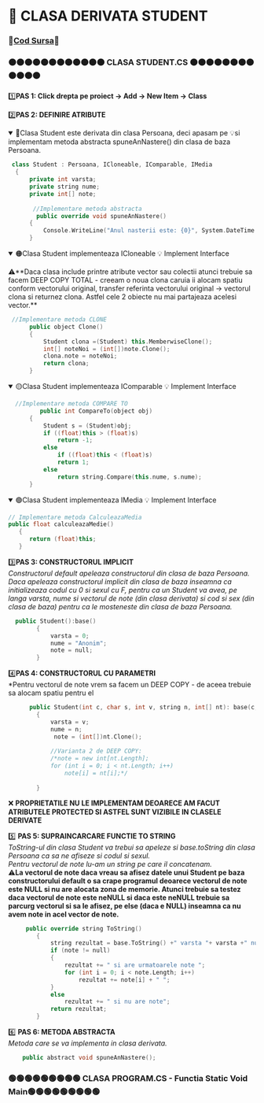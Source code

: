 # 🎯 CLASA DERIVATA STUDENT </br>
### 🔮[Cod Sursa](https://github.com/Adriana-Giol/Programare-Aplicatii-Windows/blob/main/1.%20Laborator/3.%20Seminar%203/%5BClean%5DCiurea_Seminar3_1046/Student.cs)🔮
### 🟠🟠🟠🟠🟠🟠🟠🟠🟠🟠🟠🟠 CLASA STUDENT.CS 🟠🟠🟠🟠🟠🟠🟠🟠🟠🟠🟠🟠
1️⃣**PAS 1: Click drepta pe proiect -> Add -> New Item -> Class**</br>

2️⃣**PAS 2: DEFINIRE ATRIBUTE**</br>
<details open>
  <p>
  <summary>🔴Clasa Student este derivata din clasa Persoana, deci apasam pe 💡si implementam metoda abstracta spuneAnNastere() din clasa de baza Persoana.</br></summary>
  
  ```cpp
   class Student : Persoana, ICloneable, IComparable, IMedia
    {
        private int varsta;
        private string nume;
        private int[] note;
        
         //Implementare metoda abstracta
          public override void spuneAnNastere()
        {
            Console.WriteLine("Anul nasterii este: {0}", System.DateTime.Now.Year - varsta);
        }
  ```
  
  </p>
  </details>
  
  <details open>
  <p>
  <summary>🟠Clasa Student implementeaza ICloneable 💡 Implement Interface </br></summary>
  ⚠️**Daca clasa include printre atribute vector sau colectii atunci trebuie sa facem DEEP COPY TOTAL - creeam o noua clona caruia ii alocam spatiu conform vectorului original, transfer referinta vectorului original -> vectorul clona si returnez clona. Astfel cele 2 obiecte nu mai partajeaza acelesi vector.**</br>
  
  ```cpp
   //Implementare metoda CLONE
        public object Clone()
        {
            Student clona =(Student) this.MemberwiseClone();
            int[] noteNoi = (int[])note.Clone();
            clona.note = noteNoi;
            return clona;
        }
  ```
  
  </p>
  </details>
  
   <details open>
  <p>
  <summary>🟡Clasa Student implementeaza IComparable 💡 Implement Interface </br></summary>
  
  ```cpp
    //Implementare metoda COMPARE TO
           public int CompareTo(object obj)
        {
            Student s = (Student)obj;
            if ((float)this > (float)s)
                return -1;
            else
                if ((float)this < (float)s)
                return 1;
            else
                return string.Compare(this.nume, s.nume);
        }
  ```
  
  </p>
  </details>


<details open>
<p>
<summary>🟢Clasa Student implementeaza IMedia 💡 Implement Interface </br></summary>

```cpp     
// Implementare metoda CalculeazaMedia
public float calculeazaMedie()
   {
      return (float)this;
   }
```

</p>
</details>

3️⃣**PAS 3: CONSTRUCTORUL IMPLICIT**</br>
*Constructorul default apeleaza constructorul din clasa de baza Persoana. Daca apeleaza constructorul implicit din clasa de baza inseamna ca initializeaza codul cu 0 si sexul cu F, pentru ca un Student va avea, pe langa varsta, nume si vectorul de note (din clasa derivata) si cod si sex (din clasa de baza) pentru ca le mosteneste din clasa de baza Persoana.*</br>
```cpp
  public Student():base()
        {
            varsta = 0;
            nume = "Anonim";
            note = null;
        }
```

4️⃣**PAS 4: CONSTRUCTORUL CU PARAMETRI**</br>
*Pentru vectorul de note vrem sa facem un DEEP COPY - de aceea trebuie sa alocam spatiu pentru el
```cpp
      public Student(int c, char s, int v, string n, int[] nt): base(c, s)
        {
            varsta = v;
            nume = n;
             note = (int[])nt.Clone();
             
            //Varianta 2 de DEEP COPY:
            /*note = new int[nt.Length];
            for (int i = 0; i < nt.Length; i++)
                note[i] = nt[i];*/
           
        }
```
❌ **PROPRIETATILE NU LE IMPLEMENTAM DEOARECE AM FACUT ATRIBUTELE PROTECTED SI ASTFEL SUNT VIZIBILE IN CLASELE DERIVATE**</br>

5️⃣ **PAS 5: SUPRAINCARCARE FUNCTIE TO STRING**</br>
*ToString-ul din clasa Student va trebui sa apeleze si base.toString din clasa Persoana ca sa ne afiseze si codul si sexul.*</br>
*Pentru vectorul de note lu-am un string pe care il concatenam.*<br>
⚠️**La vectorul de note daca vreau sa afisez datele unui Student pe baza constructorului default o sa crape programul deoarece vectorul de note este NULL si nu are alocata zona de memorie. Atunci trebuie sa testez daca vectorul de note este neNULL si daca este neNULL trebuie sa parcurg vectorul si sa le afisez, pe else (daca e NULL) inseamna ca nu avem note in acel vector de note.**</br>
```cpp
     public override string ToString()
        {
            string rezultat = base.ToString() +" varsta "+ varsta +" numele "+ nume;
            if (note != null)
            {
                rezultat += " si are urmatoarele note ";
                for (int i = 0; i < note.Length; i++)
                    rezultat += note[i] + " ";
            }
            else
                rezultat += " si nu are note";
            return rezultat;
        }

```

6️⃣ **PAS 6: METODA ABSTRACTA**</br>
*Metoda care se va implementa in clasa derivata.*<br>
```cpp
    public abstract void spuneAnNastere();
```
### 🟢🟢🟢🟢🟢🟢🟢🟢🟢 CLASA PROGRAM.CS - Functia Static Void Main🟢🟢🟢🟢🟢🟢🟢🟢🟢

